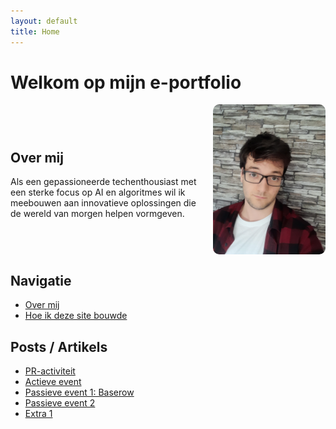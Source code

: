 ```yaml
---
layout: default
title: Home
---
```


# Welkom op mijn e-portfolio

<div style="display: flex; align-items: center; justify-content: space-between; gap: 20px;">
  <div style="flex: 1;">
    <h2>Over mij</h2>
    <p>Als een gepassioneerde techenthousiast met een sterke focus op AI en algoritmes wil ik meebouwen aan innovatieve oplossingen die de wereld van morgen helpen vormgeven.</p>
  </div>
  <img src="assets/img/20230913_124810.jpg" alt="Jensen Caestecker" style="width: 180px; border-radius: 10px;">
</div>

## Navigatie

- [Over mij](about.md)
- [Hoe ik deze site bouwde](how-i-built-this-site.md)

## Posts / Artikels

- [PR-activiteit](posts/pr-activiteit.md)
- [Actieve event](posts/actieve-event.md)
- [Passieve event 1: Baserow](posts/2024-10-22-baserow.md)
- [Passieve event 2](posts/passieve-event-2.md)
- [Extra 1](posts/extra-1.md)
